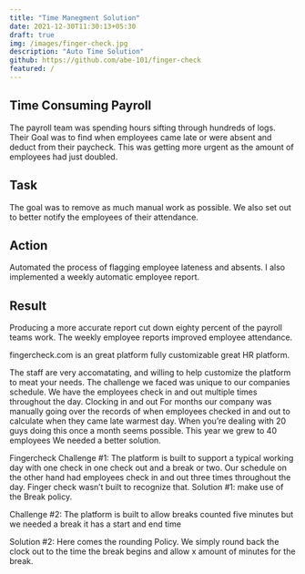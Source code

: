 ```yaml
---
title: "Time Manegment Solution"
date: 2021-12-30T11:30:13+05:30
draft: true
img: /images/finger-check.jpg
description: "Auto Time Solution"
github: https://github.com/abe-101/finger-check
featured: /
---
```


## Time Consuming Payroll

The payroll team was spending hours sifting through hundreds of logs.
Their Goal was to find when employees came late or were absent and deduct from their paycheck.
This was getting more urgent as the amount of employees had just doubled.

## Task

The goal was to remove as much manual work as possible.
We also set out to better notify the employees of their attendance.

## Action

Automated the process of flagging employee lateness and absents.
I also implemented a weekly automatic employee report.

## Result

Producing a more accurate report cut down eighty percent of the payroll teams work. 
The weekly employee reports improved employee attendance.

fingercheck.com is an great platform fully customizable great HR platform.

The staff are very accomatating, and willing to help customize the platform to meat your needs.
The challenge we faced was unique to our companies schedule. We have the employees check in and out multiple times throughout the day.
Clocking in and out
For months our company was manually going over the records of when employees checked in and out to calculate when they came late warmest day.
When you’re dealing with 20 guys doing this once a month seems possible.
This year we grew to 40 employees
We needed a better solution.

Fingercheck
Challenge #1: The platform is built to support a typical working day with one check in one check out and a break or two. Our schedule on the other hand had employees check in and out three times throughout the day. Finger check wasn’t built to recognize that.
Solution #1: make use of the Break policy.

Challenge #2: The platform is built to allow breaks counted five minutes but we needed a break it has a start and end time

Solution #2: Here comes the rounding Policy. We simply round back the clock out to the time the break begins and allow x amount of minutes for the break.
